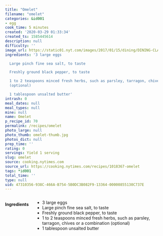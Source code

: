 ```yaml
---
title: "Omelet"
filename: "omelet"
categories: &id001
- egg
cook_time: 5 minutes
created: '2020-03-29 01:33:34'
created_ts: 1585445614
description: null
difficulty: ''
image_url: https://static01.nyt.com/images/2017/01/15/dining/DINING-CLASSICOMELET-2/DINING-CLASSICOMELET-2-videoHpMedium-v2.jpg
ingredients: '3 large eggs

  Large pinch fine sea salt, to taste

  Freshly ground black pepper, to taste

  1 to 2 teaspoons minced fresh herbs, such as parsley, tarragon, chives or a combination
  (optional)

  1 tablespoon unsalted butter'
intrash: 0
meal_dates: null
meal_types: null
mine: null
name: Omelet
p_recipe_id: 70
permalink: /recipes/omelet
photo_large: null
photo_thumb: omelet-thumb.jpg
photos_dict: null
prep_time: ''
rating: 0
servings: Yield 1 serving
slug: omelet
source: cooking.nytimes.com
source_url: https://cooking.nytimes.com/recipes/1018367-omelet
tags: *id001
total_time: ''
type: null
uid: 47310356-938C-466A-B754-5B0DC3B082F9-13364-00000855130C737E
---
```

<div class="large-8 medium-7 columns" id="writeup">	</div><!-- #writeup -->
</div><!-- #row-one -->
<div class="row" id="row-two">	<div class="medium-4 small-5 columns" id="ingredients"><h4>Ingredients</h4><div class="box box-ingredients content"><ul>
<li>3 large eggs</li>
<li>Large pinch fine sea salt, to taste</li>
<li>Freshly ground black pepper, to taste</li>
<li>1 to 2 teaspoons minced fresh herbs, such as parsley, tarragon, chives or a combination (optional)</li>
<li>1 tablespoon unsalted butter</li>
</ul>
</div>	</div>	<div class="medium-6 small-7 columns" id="directions">	</div>
